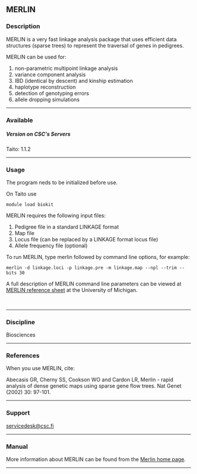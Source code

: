 ## MERLIN

### Description

MERLIN is a very fast linkage analysis package that uses efficient data
structures (sparse trees) to represent the traversal of genes in
pedigrees.

MERLIN can be used for:

1.  non-parametric multipoint linkage analysis
2.  variance component analysis
3.  IBD (identical by descent) and kinship estimation
4.  haplotype reconstruction
5.  detection of genotyping errors
6.  allele dropping simulations

------------------------------------------------------------------------

### Available

##### Version on CSC's Servers

  
Taito: 1.1.2

------------------------------------------------------------------------

### Usage

The program neds to be initialized before use.

On Taito use

    module load biokit

MERLIN requires the following input files:

1.  Pedigree file in a standard LINKAGE format
2.  Map file
3.  Locus file (can be replaced by a LINKAGE format locus file)
4.  Allele frequency file (optional)

To run MERLIN, type merlin followed by command line options, for
example:

    merlin -d linkage.loci -p linkage.pre -m linkage.map --npl --trim --bits 30

A full description of MERLIN command line parameters can be viewed at
[MERLIN reference sheet] at the University of Michigan.

 

------------------------------------------------------------------------

### Discipline

Biosciences  

------------------------------------------------------------------------

### References

When you use MERLIN, cite:

Abecasis GR, Cherny SS, Cookson WO and Cardon LR, Merlin - rapid
analysis of dense genetic maps using sparse gene flow trees. Nat Genet
(2002) 30: 97-101.

------------------------------------------------------------------------

### Support

servicedesk@csc.fi

------------------------------------------------------------------------

### Manual

More information about MERLIN can be found from the [Merlin home page].

------------------------------------------------------------------------

  [MERLIN reference sheet]: http://www.sph.umich.edu/csg/abecasis/Merlin/reference.html
  [Merlin home page]: http://www.sph.umich.edu/csg/abecasis/Merlin/
